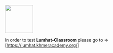 
<img src="https://lumhat.khmeracademy.org/img/logo/lumhat-black.png"  width="90"/>

In order to test **Lumhat-Classroom** please go to => [https://lumhat.khmeracademy.org/]
